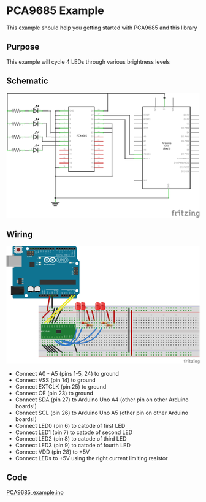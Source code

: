 # PCA9685 Example

This example should help you getting started with PCA9685 and this library

## Purpose

This example will cycle 4 LEDs through various brightness levels

## Schematic

![](PCA9685_example_schematic.png)

## Wiring

![](PCA9685_example_wiring.png)

- Connect A0 - A5 (pins 1-5, 24) to ground  
- Connect VSS (pin 14) to ground  
- Connect EXTCLK (pin 25) to ground  
- Connect OE (pin 23) to ground
- Connect SDA (pin 27) to Arduino Uno A4 (other pin on other Arduino boards!)
- Connect SCL (pin 26) to Arduino Uno A5 (other pin on other Arduino boards!)
- Connect LED0 (pin 6) to catode of first LED
- Connect LED1 (pin 7) to catode of second LED
- Connect LED2 (pin 8) to catode of third LED
- Connect LED3 (pin 9) to catode of fourth LED
- Connect VDD (pin 28) to +5V
- Connect LEDs to +5V using the right current limiting resistor 

## Code

[PCA9685_example.ino](PCA9685_example.ino "PCA9685_example.ino")